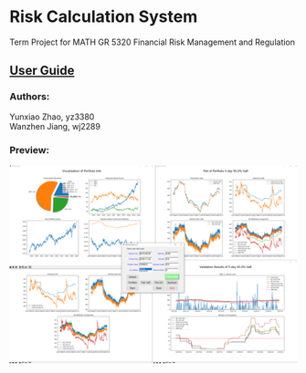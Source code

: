 # Risk Calculation System
  
  
Term Project for MATH GR 5320 Financial Risk Management and Regulation  

## [User Guide](https://github.com/yz3380/5320Project/blob/master/User_Guide.pdf)  

### Authors:
Yunxiao Zhao, yz3380    
Wanzhen Jiang, wj2289


### Preview:
![Preview](Preview2.png)
